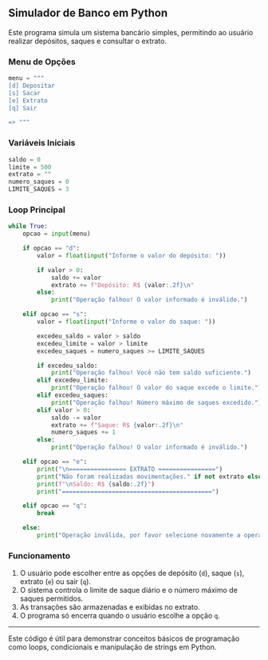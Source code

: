 ## Simulador de Banco em Python

Este programa simula um sistema bancário simples, permitindo ao usuário realizar depósitos, saques e consultar o extrato.

### Menu de Opções

```python
menu = """
[d] Depositar
[s] Sacar
[e] Extrato
[q] Sair

=> """
```

### Variáveis Iniciais

```python
saldo = 0
limite = 500
extrato = ""
numero_saques = 0
LIMITE_SAQUES = 3
```

### Loop Principal

```python
while True:
    opcao = input(menu)

    if opcao == "d":
        valor = float(input("Informe o valor do depósito: "))

        if valor > 0:
            saldo += valor
            extrato += f"Depósito: R$ {valor:.2f}\n"
        else:
            print("Operação falhou! O valor informado é inválido.")

    elif opcao == "s":
        valor = float(input("Informe o valor do saque: "))

        excedeu_saldo = valor > saldo
        excedeu_limite = valor > limite
        excedeu_saques = numero_saques >= LIMITE_SAQUES

        if excedeu_saldo:
            print("Operação falhou! Você não tem saldo suficiente.")
        elif excedeu_limite:
            print("Operação falhou! O valor do saque excede o limite.")
        elif excedeu_saques:
            print("Operação falhou! Número máximo de saques excedido.")
        elif valor > 0:
            saldo -= valor
            extrato += f"Saque: R$ {valor:.2f}\n"
            numero_saques += 1
        else:
            print("Operação falhou! O valor informado é inválido.")

    elif opcao == "e":
        print("\n================ EXTRATO ================")
        print("Não foram realizadas movimentações." if not extrato else extrato)
        print(f"\nSaldo: R$ {saldo:.2f}")
        print("==========================================")

    elif opcao == "q":
        break

    else:
        print("Operação inválida, por favor selecione novamente a operação desejada.")
```

### Funcionamento

1. O usuário pode escolher entre as opções de depósito (`d`), saque (`s`), extrato (`e`) ou sair (`q`).
2. O sistema controla o limite de saque diário e o número máximo de saques permitidos.
3. As transações são armazenadas e exibidas no extrato.
4. O programa só encerra quando o usuário escolhe a opção `q`.

---

Este código é útil para demonstrar conceitos básicos de programação como loops, condicionais e manipulação de strings em Python.

